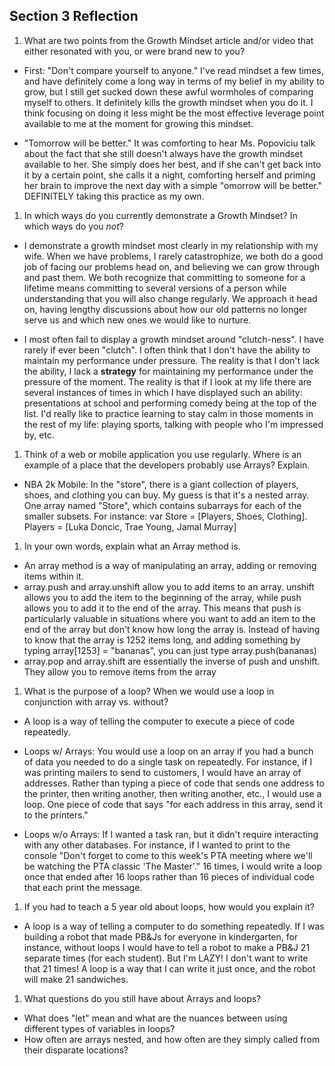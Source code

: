 ## Section 3 Reflection

1. What are two points from the Growth Mindset article and/or video that either resonated with you, or were brand new to you?

- First: "Don't compare yourself to anyone." I've read mindset a few times, and have definitely come a long way in terms of my belief in my ability to grow, but I still get sucked down these awful wormholes of comparing myself to others. It definitely kills the growth mindset when you do it. I think focusing on doing it less might be the most effective leverage point available to me at the moment for growing this mindset.

- "Tomorrow will be better." It was comforting to hear Ms. Popoviciu talk about the fact that she still doesn't always have the growth mindset available to her. She simply does her best, and if she can't get back into it by a certain point, she calls it a night, comforting herself and priming her brain to improve the next day with a simple "omorrow will be better." DEFINITELY taking this practice as my own.

1. In which ways do you currently demonstrate a Growth Mindset? In which ways do you _not_?

- I demonstrate a growth mindset most clearly in my relationship with my wife. When we have problems, I rarely catastrophize, we both do a good job of facing our problems head on, and believing we can grow through and past them. We both recognize that committing to someone for a lifetime means committing to several versions of a person while understanding that you will also change regularly. We approach it head on, having lengthy discussions about how our old patterns no longer serve us and which new ones we would like to nurture.

- I most often fail to display a growth mindset around "clutch-ness". I have rarely if ever been "clutch". I often think that I don't have the ability to maintain my performance under pressure. The reality is that I don't lack the ability, I lack a **strategy** for maintaining my performance under the pressure of the moment. The reality is that if I look at my life there are several instances of times in which I have displayed such an ability: presentations at school and performing comedy being at the top of the list. I'd really like to practice learning to stay calm in those moments in the rest of my life: playing sports, talking with people who I'm impressed by, etc.

1. Think of a web or mobile application you use regularly. Where is an example of a place that the developers probably use Arrays? Explain.

- NBA 2k Mobile: In the "store", there is a giant collection of players, shoes, and clothing you can buy. My guess is that it's a nested array. One array named "Store", which contains subarrays for each of the smaller subsets. For instance: var Store = [Players, Shoes, Clothing]. Players = [Luka Doncic, Trae Young, Jamal Murray]

1. In your own words, explain what an Array method is.

- An array method is a way of manipulating an array, adding or removing items within it.
- array.push and array.unshift allow you to add items to an array. unshift allows you to add the item to the beginning of the array, while push allows you to add it to the end of the array. This means that push is particularly valuable in situations where you want to add an item to the end of the array but don't know how long the array is. Instead of having to know that the array is 1252 items long, and adding something by typing array[1253] = "bananas", you can just type array.push(bananas)
- array.pop and array.shift are essentially the inverse of push and unshift. They allow you to remove items from the array


1. What is the purpose of a loop? When we would use a loop in conjunction with array vs. without?

- A loop is a way of telling the computer to execute a piece of code repeatedly.

- Loops w/ Arrays:
You would use a loop on an array if you had a bunch of data you needed to do a single task on repeatedly. For instance, if I was printing mailers to send to customers, I would have an array of addresses. Rather than typing a piece of code that sends one address to the printer, then writing another, then writing another, etc., I would use a loop. One piece of code that says "for each address in this array, send it to the printers."

- Loops w/o Arrays: If I wanted a task ran, but it didn't require interacting with any other databases. For instance, if I wanted to print to the console "Don't forget to come to this week's PTA meeting where we'll be watching the PTA classic 'The Master'." 16 times, I would write a loop once that ended after 16 loops rather than 16 pieces of individual code that each print the message.


1. If you had to teach a 5 year old about loops, how would you explain it?

- A loop is a way of telling a computer to do something repeatedly. If I was building a robot that made PB&Js for everyone in kindergarten, for instance, without loops I would have to tell a robot to make a PB&J 21 separate times (for each student). But I'm LAZY! I don't want to write that 21 times! A loop is a way that I can write it just once, and the robot will make 21 sandwiches.

1. What questions do you still have about Arrays and loops?

- What does "let" mean and what are the nuances between using different types of variables in loops?
- How often are arrays nested, and how often are they simply called from their disparate locations?
